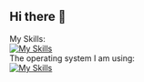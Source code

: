 ## Hi there 👋

My Skills:\
[![My Skills](https://skillicons.dev/icons?i=html,css,js,ts,wasm,react,c,cpp,docker,figma)](https://skillicons.dev)\
The operating system I am using:\
[![My Skills](https://skillicons.dev/icons?i=windows,arch,apple)](https://skillicons.dev)
<!--
**Axiaobo7788/Axiaobo7788** is a ✨ _special_ ✨ repository because its `README.md` (this file) appears on your GitHub profile.

Here are some ideas to get you started:

- 🔭 I’m currently working on ...
- 🌱 I’m currently learning ...
- 👯 I’m looking to collaborate on ...
- 🤔 I’m looking for help with ...
- 💬 Ask me about ...
- 📫 How to reach me: ...
- 😄 Pronouns: ...
- ⚡ Fun fact: ...
-->
